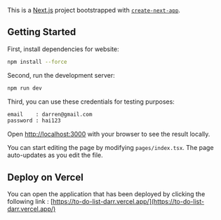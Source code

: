 This is a [Next.js](https://nextjs.org/) project bootstrapped with [`create-next-app`](https://github.com/vercel/next.js/tree/canary/packages/create-next-app).

## Getting Started

First, install dependencies for website:

```bash
npm install --force
```

Second, run the development server:

```bash
npm run dev
```

Third, you can use these credentials for testing purposes:

```bash
email    : darren@gmail.com
password : hai123
```

Open [http://localhost:3000](http://localhost:3000) with your browser to see the result locally.

You can start editing the page by modifying `pages/index.tsx`. The page auto-updates as you edit the file.

## Deploy on Vercel

You can open the application that has been deployed by clicking the following link : 
[https://to-do-list-darr.vercel.app/](https://to-do-list-darr.vercel.app/)

